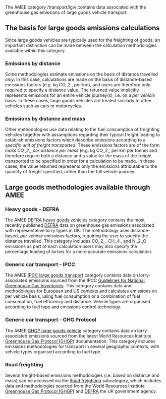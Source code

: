 The AMEE category /transport/lgv/ contains data associated with the
greenhouse gas emissions of large goods vehicle transport.

## The basis for large goods emissions calculations

Since large goods vehicles are typically used for the freighting of
goods, an important distinction can be made between the calculation
methodologies available within this category.

### Emissions by distance

Some methodologies estimate emissions on the basis of distance travelled
*only*. In this case, calculations are made on the basis of
distance-based emissions factors (e.g. kg CO,,2,, per km), and users are
therefore only required to specify a distance value. The returned value
implicitly represents emissions for an entire vehicle journey(s), i.e.
on a *per vehicle* basis. In these cases, large goods vehicles are
treated similarly to other vehicles such as cars or motorcycles.

### Emissions by distance and mass

Other methodologies use data relating to the fuel consumption of
freighting vehicles together with assumptions regarding their typical
freight loading to establish emissions factors which describe emissions
according to a *specific unit of freight transported*. These emissions
factors are of the form *mass CO,,2,, per distance per mass* (e.g. kg
CO,,2,, per km per tonne) and therefore require both a distance and a
value for the mass of the freight transported to be specified in order
for a calculation to be made. In these cases, the value returned
represents only the emissions attributable to the quantity of freight
specified, rather than the full vehicle journey.

## Large goods methodologies available through AMEE

### Heavy goods - DEFRA

The AMEE [DEFRA heavy goods vehicles](Heavy_Goods_Defra) category
contains the most recently published
[DEFRA](http://www.defra.gov.uk/environment/business/reporting/conversion-factors.htm)
data on greenhouse gas emissions associated with representative lorry
types in UK. The methodology uses distance-based, *per vehicle*
emissions factors, requiring the user to specify the distance travelled.
This category includes CO,,2,,, CH,,4,, and N,,2,,O emissions as part of
each calculation users may also specify the percentage loading of
lorries for a more accurate emissions calculation.

### Generic car transport - IPCC

The AMEE [IPCC large goods transport](Generic_large_goods_IPCC) category
contains data on lorry-associated emissions sourced from the IPCC
[Guidelines for National Greenhouse Gas
Inventories](http://www.ipcc-nggip.iges.or.jp/). This category contains
data and methodologies for European and US contexts and calculates
emissions on per vehicle basis, using fuel consumption or a combination
of fuel consumption, fuel efficiency and distance. Vehicle types are
organised according to fuel type and emissions control technology.

### Generic car transport - GHG Protocol

The AMEE [GHGP large goods vehicle](Generic_large_goods_vehicle_GHGP)
category contains data on lorry-associated emissions sourced from the
latest World Resources Institute [Greenhouse Gas Protocol
(GHGP)](http://www.ghgprotocol.org/about-ghgp) documentation. This
category includes emissions methodologies for transport in several
geographic contexts, with vehicle types organised according to fuel
type.

### Road freighting

Several freight-based emissions methodologies (i.e. based on distance
and mass) can be accessed via the [Road freighting](Road_freighting)
subcategory, which includes data and methodologies sourced from the
World Resources Institute [Greenhouse Gas Protocol
(GHGP)](http://www.ghgprotocol.org/about-ghgp) and
[DEFRA](http://www.defra.gov.uk/environment/business/reporting/conversion-factors.htm)
the UK government agency.
